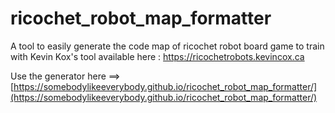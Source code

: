 # ricochet_robot_map_formatter
A tool to easily generate the code map of ricochet robot board game to train with Kevin Kox's tool available here : https://ricochetrobots.kevincox.ca

Use the generator here ==> [https://somebodylikeeverybody.github.io/ricochet_robot_map_formatter/](https://somebodylikeeverybody.github.io/ricochet_robot_map_formatter/)
